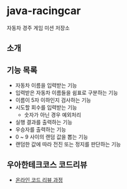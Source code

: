 # java-racingcar
자동차 경주 게임 미션 저장소

## 소개


## 기능 목록
 * 자동차 이름을 입력받는 기능
 * 입력받은 자동차 이름들을 쉼표로 구분하는 기능
 * 이름이 5자 이하인지 검사하는 기능
 * 시도할 회수를 입력받는 기능
    * 숫자가 아닌 경우 예외처리
 * 실행 결과를 출력하는 기능
 * 우승자를 출력하는 기능
 * 0 ~ 9 사이의 랜덤 값을 뽑는 기능
 * 랜덤한 값에 따라 전진 또는 정지를 판단하는 기능
 



## 우아한테크코스 코드리뷰
* [온라인 코드 리뷰 과정](https://github.com/woowacourse/woowacourse-docs/blob/master/maincourse/README.md)